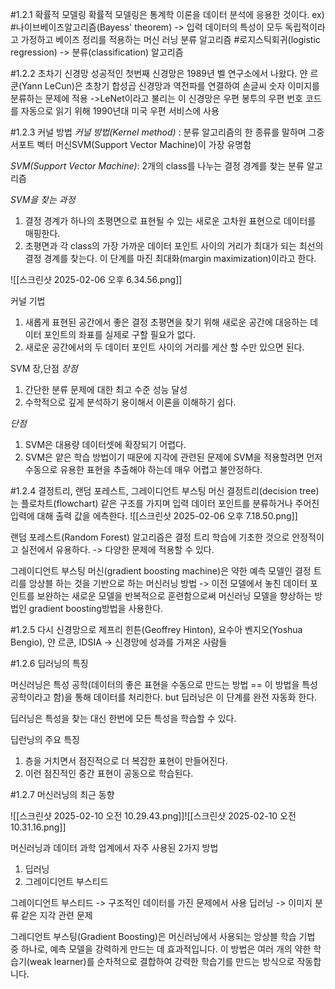 #1.2.1 확률적 모델링
확률적 모델링은 통계학 이론을 데이터 분석에 응용한 것이다.
ex) 
#나이브베이즈알고리즘(Bayess' theorem) -> 입력 데이터의 특성이 모두 독립적이라고 가정하고 베이즈 정리를 적용하는 머신 러닝 분류 알고리즘
#로지스틱회귀(logistic regression) -> 분류(classification) 알고리즘

#1.2.2 초차기 신경망
성공적인 첫번째 신경망은 1989년 벨 연구소에서 나왔다.
얀 르쿤(Yann LeCun)은 초창기 합성곱 신경망과 역전파를 연결하여 손글씨 숫자 이미지를 분류하는 문제에 적용
->LeNet이라고 불리는 이 신경망은 우편 봉투의 우편 번호 코드를 자동으로 읽기 위해 1990년대 미국 우편 서비스에 사용

#1.2.3 커널 방법
*커널 방법(Kernel method)* : 분류 알고리즘의 한 종류를 말하며 그중 서포트 벡터 머신SVM(Support Vector Machine)이 가장 유명함

*SVM(Support Vector Machine)*: 2개의 class를 나누는 결정 경계를 찾는 분류 알고리즘

*SVM을 찾는 과정*
1. 결정 경계가 하나의 초평면으로 표현될 수 있는 새로운 고차원 표현으로 데이터를 매핑한다.
2. 초평면과 각 class의 가장 가까운 데이터 포인트 사이의 거리가 최대가 되는 최선의 결정 경계를 찾는다. 이 단계를 마진 최대화(margin maximization)이라고 한다. 

![[스크린샷 2025-02-06 오후 6.34.56.png]]


커널 기법
1. 새롭게 표현된 공간에서 좋은 결정 초평면을 찾기 위해 새로운 공간에 대응하는 데이터 포인트의 좌표를 실제로 구할 필요가 없다.
2. 새로운 공간에서의 두 데이터 포인트 사이의 거리를 게산 할 수만 있으면 된다.

SVM 장,단점
*장점*
1. 간단한 분류 문제에 대한 최고 수준 성능 달성
2. 수학적으로 깊게 분석하기 용이해서 이론을 이해하기 쉽다.

*단점*
1. SVM은 대용량 데이터셋에 확장되기 어렵다.
2. SVM은 얕은 학습 방법이기 때문에 지각에 관련된 문제에 SVM을 적용할려면 먼저 수동으로 유용한 표현을 추출해야 하는데 매우 어렵고 불안정하다.

#1.2.4 결정트리, 랜덤 포레스트, 그레이디언트 부스팅 머신
결정트리(decision tree)는 플로차트(flowchart) 같은 구조를 가지며 입력 데이터 포인트를 분류하거나 주어진 입력에 대해 출력 값을 에측한다.
![[스크린샷 2025-02-06 오후 7.18.50.png]]

랜덤 포레스트(Random Forest) 알고리즘은 결정 트리 학습에 기초한 것으로 안정적이고 실전에서 유용하다. -> 다양한 문제에 적용할 수 있다.

그레이디언트 부스팅 머신(gradient boosting machine)은 약한 예측 모델인 결정 트리를 앙상블 하는 것을 기반으로 하는 머신러닝 방법
-> 이전 모델에서 놓친 데이터 포인트를 보완하는 새로운 모델을 반복적으로 훈련함으로써 머신러닝 모델을 향상하는 방법인 gradient boosting방법을 사용한다.

#1.2.5 다시 신경망으로
제프리 힌튼(Geoffrey Hinton), 요수아 벤지오(Yoshua Bengio), 얀 르쿤, IDSIA
-> 신경망에 성과를 가져온 사람들

#1.2.6 딥러닝의 특징

머신러닝은 특성 공학(데이터의 좋은 표현을 수동으로 만드는 방법 == 이 방법을 특성공학이라고 함)을 통해 데이터를 처리한다.
but 딥러닝은 이 단계를 완전 자동화 한다.

딥러닝은 특성을 찾는 대신 한번에 모든 특성을 학습할 수 있다.

딥런닝의 주요 특징
1. 층을 거치면서 점진적으로 더 복잡한 표현이 만들어진다.
2. 이런 점진적인 중간 표현이 공동으로 학습된다.

#1.2.7 머신러닝의 최근 동향

![[스크린샷 2025-02-10 오전 10.29.43.png]]![[스크린샷 2025-02-10 오전 10.31.16.png]]

머신러닝과 데이터 과학 업계에서 자주 사용된 2가지 방법
1. 딥러닝
2. 그레이디언트 부스티드

그레이디언트 부스티드 -> 구조적인 데이터를 가진 문제에서 사용
딥러닝 -> 이미지 분류 같은 지각 관련 문제

그레디언트 부스팅(Gradient Boosting)은 머신러닝에서 사용되는 앙상블 학습 기법 중 하나로, 예측 모델을 강력하게 만드는 데 효과적입니다. 이 방법은 여러 개의 약한 학습기(weak learner)를 순차적으로 결합하여 강력한 학습기를 만드는 방식으로 작동합니다.

